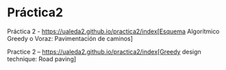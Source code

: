 # Práctica2
Práctica 2 - https://ualeda2.github.io/practica2/index[Esquema Algorítmico Greedy o Voraz: Pavimentación de caminos]

Practice 2 – https://ualeda2.github.io/practica2/index[Greedy design technique: Road paving]
